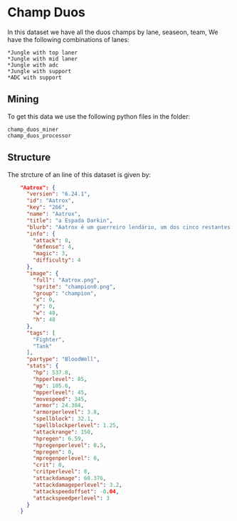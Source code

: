 # Champ Duos

In this dataset we have all the duos champs by lane, seaseon, team, We have the following combinations of lanes:

```
*Jungle with top laner
*Jungle with mid laner
*Jungle with adc
*Jungle with support
*ADC with support
```

## Mining

To get this data we use the following python files in the folder:
```
champ_duos_miner
champ_duos_processor
```

## Structure
The strcture of an line of this dataset is given by:

```json
    "Aatrox": {
      "version": "6.24.1",
      "id": "Aatrox",
      "key": "266",
      "name": "Aatrox",
      "title": "a Espada Darkin",
      "blurb": "Aatrox é um guerreiro lendário, um dos cinco restantes de uma raça antiga conhecida como Darkin. Ele empunha sua massiva espada com graça e pompa, dilacerando legiões inteiras com um estilo hipnótico a se contemplar. Com cada adversário derrubado, a ...",
      "info": {
        "attack": 8,
        "defense": 4,
        "magic": 3,
        "difficulty": 4
      },
      "image": {
        "full": "Aatrox.png",
        "sprite": "champion0.png",
        "group": "champion",
        "x": 0,
        "y": 0,
        "w": 48,
        "h": 48
      },
      "tags": [
        "Fighter",
        "Tank"
      ],
      "partype": "BloodWell",
      "stats": {
        "hp": 537.8,
        "hpperlevel": 85,
        "mp": 105.6,
        "mpperlevel": 45,
        "movespeed": 345,
        "armor": 24.384,
        "armorperlevel": 3.8,
        "spellblock": 32.1,
        "spellblockperlevel": 1.25,
        "attackrange": 150,
        "hpregen": 6.59,
        "hpregenperlevel": 0.5,
        "mpregen": 0,
        "mpregenperlevel": 0,
        "crit": 0,
        "critperlevel": 0,
        "attackdamage": 60.376,
        "attackdamageperlevel": 3.2,
        "attackspeedoffset": -0.04,
        "attackspeedperlevel": 3
      }
    }
```